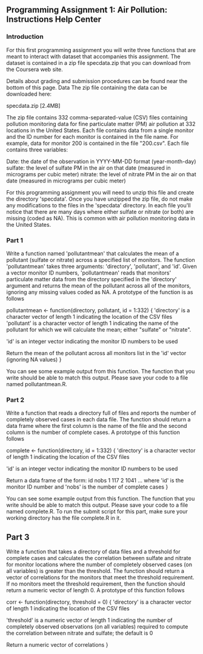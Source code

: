 ## Programming Assignment 1: Air Pollution: Instructions Help Center

### Introduction
For this first programming assignment you will write three functions that are meant to interact with dataset that accompanies this assignment. The dataset is contained in a zip file specdata.zip that you can download from the Coursera web site. 

Details about grading and submission procedures can be found near the bottom of this page.
Data
The zip file containing the data can be downloaded here:

specdata.zip [2.4MB]

The zip file contains 332 comma-separated-value (CSV) files containing pollution monitoring data for fine particulate matter (PM) air pollution at 332 locations in the United States. Each file contains data from a single monitor and the ID number for each monitor is contained in the file name. For example, data for monitor 200 is contained in the file "200.csv". Each file contains three variables:

Date: the date of the observation in YYYY-MM-DD format (year-month-day)
sulfate: the level of sulfate PM in the air on that date (measured in micrograms per cubic meter)
nitrate: the level of nitrate PM in the air on that date (measured in micrograms per cubic meter)

For this programming assignment you will need to unzip this file and create the directory 'specdata'. Once you have unzipped the zip file, do not make any modifications to the files in the 'specdata' directory. In each file you'll notice that there are many days where either sulfate or nitrate (or both) are missing (coded as NA). This is common with air pollution monitoring data in the United States.

### Part 1
Write a function named 'pollutantmean' that calculates the mean of a pollutant (sulfate or nitrate) across a specified list of monitors. The function 'pollutantmean' takes three arguments: 'directory', 'pollutant', and 'id'. Given a vector monitor ID numbers, 'pollutantmean' reads that monitors' particulate matter data from the directory specified in the 'directory' argument and returns the mean of the pollutant across all of the monitors, ignoring any missing values coded as NA. A prototype of the function is as follows

<!-- -->
pollutantmean <- function(directory, pollutant, id = 1:332) {
 'directory' is a character vector of length 1 indicating
 the location of the CSV files
 'pollutant' is a character vector of length 1 indicating
 the name of the pollutant for which we will calculate the
 mean; either "sulfate" or "nitrate".

 'id' is an integer vector indicating the monitor ID numbers
 to be used

 Return the mean of the pollutant across all monitors list
 in the 'id' vector (ignoring NA values)
}

You can see some example output from this function. The function that you write should be able to match this output. Please save your code to a file named pollutantmean.R.

### Part 2
Write a function that reads a directory full of files and reports the number of completely observed cases in each data file. The function should return a data frame where the first column is the name of the file and the second column is the number of complete cases. A prototype of this function follows

<!-- -->
complete <- function(directory, id = 1:332) {
 'directory' is a character vector of length 1 indicating
 the location of the CSV files

 'id' is an integer vector indicating the monitor ID numbers
 to be used

 Return a data frame of the form:
 id nobs
 1  117
 2  1041
 ...
 where 'id' is the monitor ID number and 'nobs' is the
 number of complete cases
}

You can see some example output from this function. The function that you write should be able to match this output. Please save your code to a file named complete.R. To run the submit script for this part, make sure your working directory has the file complete.R in it.

## Part 3
Write a function that takes a directory of data files and a threshold for complete cases and calculates the correlation between sulfate and nitrate for monitor locations where the number of completely observed cases (on all variables) is greater than the threshold. The function should return a vector of correlations for the monitors that meet the threshold requirement. If no monitors meet the threshold requirement, then the function should return a numeric vector of length 0. A prototype of this function follows

<!-- -->
corr <- function(directory, threshold = 0) {
 'directory' is a character vector of length 1 indicating
 the location of the CSV files

 'threshold' is a numeric vector of length 1 indicating the
 number of completely observed observations (on all
 variables) required to compute the correlation between
 nitrate and sulfate; the default is 0

 Return a numeric vector of correlations
}